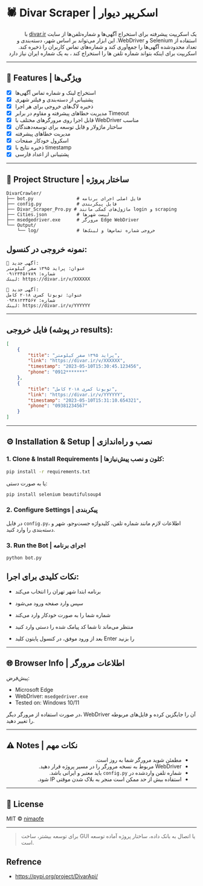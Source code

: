 
# 🕷️ Divar Scraper | اسکریپر دیوار

<div dir="rtl">

یک اسکریپت پیشرفته برای استخراج آگهی‌ها و شماره‌تلفن‌ها از سایت [divar.ir](https://divar.ir) با استفاده از Selenium و WebDriver. این ابزار می‌تواند بر اساس شهر، دسته‌بندی و تعداد محدودشده آگهی‌ها را جمع‌آوری کند و شماره‌های تماس کاربران را ذخیره کند.
اسکریپت برای اینکه بتواند شماره تلفن ها را استخراج کند ، به یک شماره ایران نیاز دارد 

</div>

---

## 🔧 Features | ویژگی‌ها

- [x] استخراج لینک و شماره تماس آگهی‌ها
- [x] پشتیبانی از دسته‌بندی و فیلتر شهری
- [x] ذخیره لاگ‌های خروجی برای هر اجرا
- [x] مدیریت خطاهای پیشرفته و مقاوم در برابر Timeout
- [x] قابل اجرا روی مرورگرهای مختلف با WebDriver مناسب
- [x] ساختار ماژولار و قابل توسعه برای توسعه‌دهندگان
- [x] مدیریت خطاهای پیشرفته
- [x] اسکرول خودکار صفحات
- [x] ذخیره نتایج با timestamp
- [x] پشتیبانی از اعداد فارسی
---

## 📁 Project Structure | ساختار پروژه

```
DivarCrawler/
├── bot.py                # فایل اصلی اجرای برنامه
├── config.py             # فایل پیکربندی
├── Divar_Scraper_Pro.py # ماژول‌های کمکی مانند login و scraping
├── Cities.json           # لیست شهرها
├── msedgedriver.exe      # مرورگر Edge WebDriver
└── Output/
    └── log/              # خروجی شماره تماس‌ها و لینک‌ها
```
## نمونه خروجی در کنسول:
```text
📌 آگهی جدید:
عنوان: پراید ۱۳۹۵ صفر کیلومتر
شماره: ۰۹۱۲۳۴۵۶۷۸۹
لینک: https://divar.ir/v/XXXXXX

📌 آگهی جدید:
عنوان: تویوتا کمری ۲۰۱۸ کامل
شماره: ۰۹۳۸۱۲۳۴۵۶۷
لینک: https://divar.ir/v/YYYYYY
```
---
## فایل خروجی (در پوشه results):
```json
[
    {
        "title": "پراید ۱۳۹۵ صفر کیلومتر",
        "link": "https://divar.ir/v/XXXXXX",
        "timestamp": "2023-05-10T15:30:45.123456",
        "phone": "0912*******"
    },
    {
        "title": "تویوتا کمری ۲۰۱۸ کامل",
        "link": "https://divar.ir/v/YYYYYY",
        "timestamp": "2023-05-10T15:31:10.654321",
        "phone": "09381234567"
    }
]
```
---

## ⚙️ Installation & Setup | نصب و راه‌اندازی

### 1. Clone & Install Requirements | کلون و نصب پیش‌نیازها:

```bash
pip install -r requirements.txt
```

یا به صورت دستی:

```bash
pip install selenium beautifulsoup4
```

### 2. Configure Settings | پیکربندی

در فایل `config.py`، اطلاعات لازم مانند شماره تلفن، کلیدواژه جست‌وجو، شهر و دسته‌بندی را وارد کنید.

### 3. Run the Bot | اجرای برنامه

```bash
python bot.py
```
## نکات کلیدی برای اجرا:

- برنامه ابتدا شهر تهران را انتخاب می‌کند

- سپس وارد صفحه ورود می‌شود

- شماره شما را به صورت خودکار وارد می‌کند

- منتظر می‌ماند تا شما کد پیامک شده را دستی وارد کنید

- بعد از ورود موفق، در کنسول پایتون کلید Enter را بزنید

---

## 🌐 Browser Info | اطلاعات مرورگر

پیش‌فرض:

- Microsoft Edge  
- WebDriver: `msedgedriver.exe`  
- Tested on: Windows 10/11

در صورت استفاده از مرورگر دیگر، WebDriver آن را جایگزین کرده و فایل‌های مربوطه را تغییر دهید.

---

## ⚠️ Notes | نکات مهم

<div dir="rtl">

- مطمئن شوید مرورگر شما به روز است.
- WebDriver مربوط به نسخه مرورگر را در مسیر پروژه قرار دهید.
- شماره تلفن واردشده در `config.py` باید معتبر و ایرانی باشد.
- استفاده بیش از حد ممکن است منجر به بلاک شدن موقتی IP شود.

</div>

---

## 📌 License

MIT © [nimaofe](https://t.me/nimaofe)

---

> برای توسعه بیشتر، ساخت GUI یا اتصال به بانک داده، ساختار پروژه آماده توسعه است.


## Refrence
- https://pypi.org/project/DivarApi/